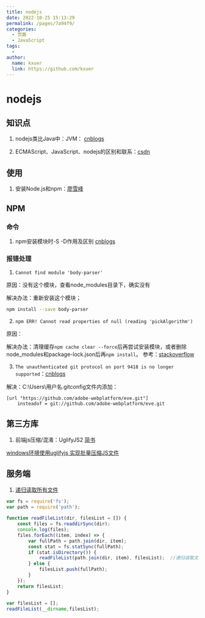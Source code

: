 ```yaml
---
title: nodejs
date: 2022-10-25 15:13:29
permalink: /pages/7a94f9/
categories:
  - 页面
  - JavaScript
tags:
  - 
author: 
  name: kxuer
  link: https://github.com/kxuer
---
```

# nodejs

## 知识点

1. nodejs类比Java中：JVM： [cnblogs](https://www.cnblogs.com/h-c-g/articles/10930728.html)

2. ECMAScript、JavaScript、nodejs的区别和联系：[csdn](https://blog.csdn.net/qq_42532128/article/details/106995338)


## 使用

1. 安装Node.js和npm：[廖雪峰](https://www.liaoxuefeng.com/wiki/1022910821149312/1023025597810528)


## NPM

### 命令

1. npm安装模块时-S -D作用及区别  [cnblogs](https://www.cnblogs.com/web-record/p/10904907.html)

### 报错处理

1. `Cannot find module 'body-parser'`

原因：没有这个模块，查看node_modules目录下，确实没有

解决办法：重新安装这个模块；
```sh
npm install --save body-parser
```

2. `npm ERR! Cannot read properties of null (reading 'pickAlgorithm')`

原因：

解决办法：清理缓存`npm cache clear --force`后再尝试安装模块，或者删除node_modules和package-lock.json后再`npm install`。
参考：[stackoverflow](https://stackoverflow.com/questions/70019872/npm-err-cannot-read-properties-of-null-reading-pickalgorithm/70536556)

3. `The unauthenticated git protocol on port 9418 is no longer supported`：[cnblogs](https://www.cnblogs.com/noah227/p/15787594.html)

解决：C:\Users\用户名\.gitconfig文件内添加：
```config
[url "https://github.com/adobe-webplatform/eve.git"]
    insteadof = git://github.com/adobe-webplatform/eve.git
```

## 第三方库

1. 前端js压缩/混淆：UglifyJS2   [简书](https://www.jianshu.com/p/376d484fea27)

[windows环境使用uglifyjs 实现批量压缩JS文件](https://blog.csdn.net/HuangSongImmanuel/article/details/88845701)


## 服务端

1. [递归读取所有文件](https://xugaoyi.com/pages/117708e0af7f0bd9/)
```js
var fs = require('fs');
var path = require('path');
 
function readFileList(dir, filesList = []) {
    const files = fs.readdirSync(dir);
    console.log(files);
    files.forEach((item, index) => {
        var fullPath = path.join(dir, item);
        const stat = fs.statSync(fullPath);
        if (stat.isDirectory()) {      
            readFileList(path.join(dir, item), filesList);  //递归读取文件
        } else {                
            filesList.push(fullPath);                     
        }        
    });
    return filesList;
}
 
var filesList = [];
readFileList(__dirname,filesList);
```